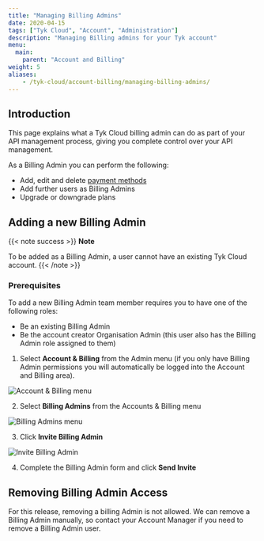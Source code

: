 ```yaml
---
title: "Managing Billing Admins"
date: 2020-04-15
tags: ["Tyk Cloud", "Account", "Administration"]
description: "Managing Billing admins for your Tyk account"
menu:
  main:
    parent: "Account and Billing"
weight: 5
aliases:
    - /tyk-cloud/account-billing/managing-billing-admins/
---
```


## Introduction

This page explains what a Tyk Cloud billing admin can do as part of your API management process, giving you complete control over your API management.

As a Billing Admin you can perform the following:

* Add, edit and delete [payment methods](/tyk-cloud/account-billing/add-payment-method/)
* Add further users as Billing Admins
* Upgrade or downgrade plans

## Adding a new Billing Admin

{{< note success >}}
**Note**
  
To be added as a Billing Admin, a user cannot have an existing Tyk Cloud account.
{{< /note >}}

### Prerequisites

To add a new Billing Admin team member requires you to have one of the following roles:

* Be an existing Billing Admin
* Be the account creator Organisation Admin (this user also has the Billing Admin role assigned to them)

1. Select **Account & Billing** from the Admin menu (if you only have Billing Admin permissions you will automatically be logged into the Account and Billing area).

![Account & Billing menu](/img/admin/tyk-cloud-account-billing-menu.png)

2. Select **Billing Admins** from the Accounts & Billing menu

![Billing Admins menu](/img/admin/billing-admins.png)

3. Click **Invite Billing Admin**

![Invite Billing Admin](/img/admin/invite-billing-admin.png)

4. Complete the Billing Admin form and click **Send Invite**

## Removing Billing Admin Access

For this release, removing a billing Admin is not allowed. We can remove a Billing Admin manually, so contact your Account Manager if you need to remove a Billing Admin user.
